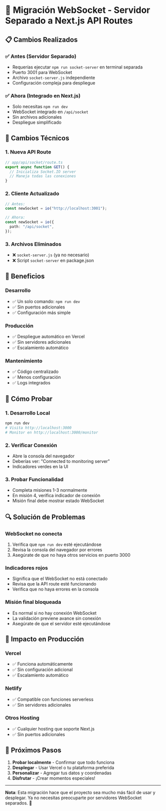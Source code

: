# 🔄 Migración WebSocket - Servidor Separado a Next.js API Routes

## 📋 Cambios Realizados

### ✅ **Antes** (Servidor Separado)

- Requerías ejecutar `npm run socket-server` en terminal separada
- Puerto 3001 para WebSocket
- Archivo `socket-server.js` independiente
- Configuración compleja para despliegue

### ✅ **Ahora** (Integrado en Next.js)

- Solo necesitas `npm run dev`
- WebSocket integrado en `/api/socket`
- Sin archivos adicionales
- Despliegue simplificado

## 🔧 Cambios Técnicos

### 1. **Nueva API Route**

```typescript
// app/api/socket/route.ts
export async function GET() {
  // Inicializa Socket.IO server
  // Maneja todas las conexiones
}
```

### 2. **Cliente Actualizado**

```typescript
// Antes:
const newSocket = io("http://localhost:3001");

// Ahora:
const newSocket = io({
  path: "/api/socket",
});
```

### 3. **Archivos Eliminados**

- ❌ `socket-server.js` (ya no necesario)
- ❌ Script `socket-server` en package.json

## 🚀 Beneficios

### **Desarrollo**

- ✅ Un solo comando: `npm run dev`
- ✅ Sin puertos adicionales
- ✅ Configuración más simple

### **Producción**

- ✅ Despliegue automático en Vercel
- ✅ Sin servidores adicionales
- ✅ Escalamiento automático

### **Mantenimiento**

- ✅ Código centralizado
- ✅ Menos configuración
- ✅ Logs integrados

## 🧪 Cómo Probar

### 1. **Desarrollo Local**

```bash
npm run dev
# Visita http://localhost:3000
# Monitor en http://localhost:3000/monitor
```

### 2. **Verificar Conexión**

- Abre la consola del navegador
- Deberías ver: "Connected to monitoring server"
- Indicadores verdes en la UI

### 3. **Probar Funcionalidad**

- Completa misiones 1-3 normalmente
- En misión 4, verifica indicador de conexión
- Misión final debe mostrar estado WebSocket

## 🔍 Solución de Problemas

### **WebSocket no conecta**

1. Verifica que `npm run dev` esté ejecutándose
2. Revisa la consola del navegador por errores
3. Asegúrate de que no haya otros servicios en puerto 3000

### **Indicadores rojos**

- Significa que el WebSocket no está conectado
- Revisa que la API route esté funcionando
- Verifica que no haya errores en la consola

### **Misión final bloqueada**

- Es normal si no hay conexión WebSocket
- La validación previene avance sin conexión
- Asegúrate de que el servidor esté ejecutándose

## 📱 Impacto en Producción

### **Vercel**

- ✅ Funciona automáticamente
- ✅ Sin configuración adicional
- ✅ Escalamiento automático

### **Netlify**

- ✅ Compatible con funciones serverless
- ✅ Sin servidores adicionales

### **Otros Hosting**

- ✅ Cualquier hosting que soporte Next.js
- ✅ Sin puertos adicionales

## 🎯 Próximos Pasos

1. **Probar localmente** - Confirmar que todo funciona
2. **Desplegar** - Usar Vercel o tu plataforma preferida
3. **Personalizar** - Agregar tus datos y coordenadas
4. **Disfrutar** - ¡Crear momentos especiales!

---

**Nota**: Esta migración hace que el proyecto sea mucho más fácil de usar y desplegar. Ya no necesitas preocuparte por servidores WebSocket separados. 🎉
